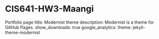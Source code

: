# CIS641-HW3-Maangi
Portfolio page
title: Modernist theme
description: Modernist is a theme for GitHub Pages.
show_downloads: true
google_analytics:
theme: jekyll-theme-modernist
